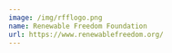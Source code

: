 ```yaml
---
image: /img/rfflogo.png
name: Renewable Freedom Foundation
url: https://www.renewablefreedom.org/
---
```

